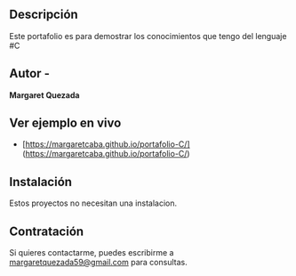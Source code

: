 ## Descripción 

Este portafolio es para demostrar los conocimientos que tengo del lenguaje #C

## Autor -
**Margaret Quezada**

## Ver ejemplo en vivo
- [https://margaretcaba.github.io/portafolio-C/] (https://margaretcaba.github.io/portafolio-C/)

## Instalación
Estos proyectos no necesitan una instalacion.

## Contratación
Si quieres contactarme, puedes escribirme a margaretquezada59@gmail.com para consultas.

  
